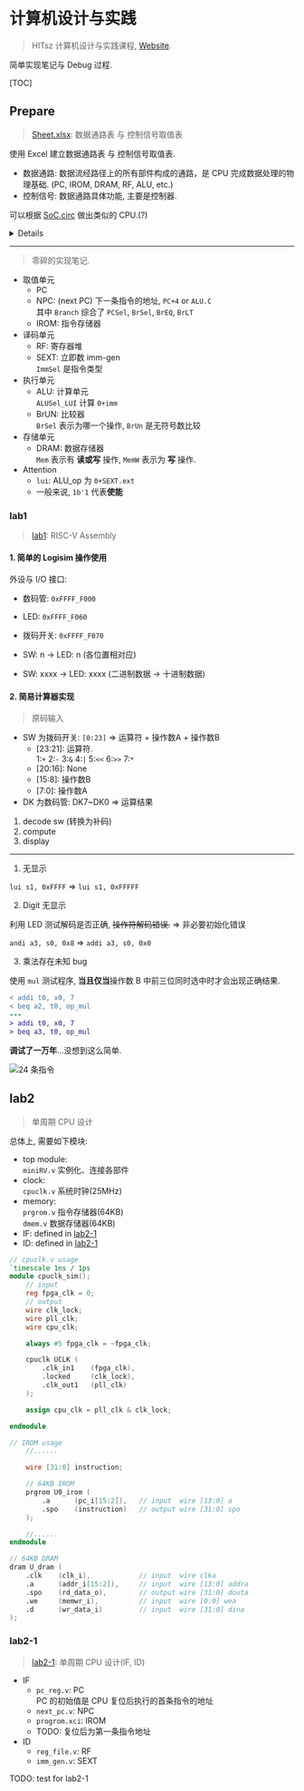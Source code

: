 # 计算机设计与实践

> HITsz 计算机设计与实践课程, [Website](https://hitsz-cslab.gitee.io/cpu/).

简单实现笔记与 Debug 过程.

[TOC]

## Prepare

> [Sheet.xlsx](Datapath_Control_Sheet.xlsx): 数据通路表 与 控制信号取值表

使用 Excel 建立数据通路表 与 控制信号取值表.

* 数据通路: 数据流经路径上的所有部件构成的通路，是 CPU 完成数据处理的物理基础. (PC, IROM, DRAM, RF, ALU, etc.)
* 控制信号: 数据通路具体功能, 主要是控制器.

可以根据 [SoC.circ](./lab1/RISCV-SoC.circ) 做出类似的 CPU.(?)

<details><img src="https://user-images.githubusercontent.com/70138429/175284762-139a6230-bb9d-4edd-a695-b8c4e9da8340.png" alt="datapath"><br/><img src="https://user-images.githubusercontent.com/70138429/175284806-0f3376d0-163e-4c55-8ca6-7eb1608380ce.png" alt="control"></details>

---

> 零碎的实现笔记.

* 取值单元
    * PC
    * NPC: (next PC) 下一条指令的地址, `PC+4` or `ALU.C`<br/>其中 `Branch` 综合了 `PCSel`, `BrSel`, `BrEQ`, `BrLT`
    * IROM: 指令存储器
* 译码单元
    * RF: 寄存器堆
    * SEXT: 立即数 imm-gen<br/>`ImmSel` 是指令类型
* 执行单元
    * ALU: 计算单元<br/>`ALUSel_LUI` 计算 `0+imm`
    * BrUN: 比较器<br/>`BrSel` 表示为哪一个操作, `BrUn` 是无符号数比较
* 存储单元
    * DRAM: 数据存储器<br/>`Mem` 表示有 **读或写** 操作, `MemW` 表示为 **写** 操作.
* Attention
    * `lui`: ALU_op 为 `0+SEXT.ext`
    * 一般来说, `1b'1` 代表**使能**

### lab1

> [lab1](./lab1): RISC-V Assembly

#### 1. 简单的 Logisim 操作使用

外设与 I/O 接口:
* 数码管: `0xFFFF_F000`
* LED: `0xFFFF_F060`
* 拨码开关: `0xFFFF_F070`

* SW: n -> LED: n (各位置相对应)
* SW: xxxx -> LED: xxxx (二进制数据 -> 十进制数据)

#### 2. 简易计算器实现

> 原码输入

* SW 为拨码开关: `[0:23]` => 运算符 + 操作数A + 操作数B
    * \[23:21]: 运算符.<br/>1:`+` 2:`-` 3:`&` 4:`|` 5:`<<` 6:`>>` 7:`*`
    * \[20:16]: None
    * \[15:8]: 操作数B
    * \[7:0]: 操作数A
* DK 为数码管: DK7~DK0 => 运算结果

1. decode sw (转换为补码)
2. compute
3. display

---

1. 无显示

`lui s1, 0xFFFF` => `lui s1, 0xFFFFF`

2. Digit 无显示

利用 LED 测试解码是否正确, <s>操作符解码错误.</s> => 非必要初始化错误

`andi a3, s0, 0x8` => `addi a3, s0, 0x0`

3. 乘法存在未知 bug

使用 `mul` 测试程序, **当且仅当**操作数 B 中前三位同时选中时才会出现正确结果.

```diff
< addi t0, x0, 7
< beq a2, t0, op_mul
---
> addi t0, x0, 7
> beq a3, t0, op_mul
```

**调试了一万年**...没想到这么简单.

![24 条指令](https://hitsz-cslab.gitee.io/cpu/lab1/assets/t2-1.png)

## lab2

> 单周期 CPU 设计

总体上, 需要如下模块:
* top module:<br/>`miniRV.v` 实例化、连接各部件
* clock:<br/>`cpuclk.v` 系统时钟(25MHz)
* memory:<br/>`prgrom.v` 指令存储器(64KB)<br/>`dmem.v` 数据存储器(64KB)
* IF: defined in [lab2-1](#lab2-1)
* ID: defined in [lab2-1](#lab2-1)

```verilog
// cpuclk.v usage
`timescale 1ns / 1ps
module cpuclk_sim();
    // input
    reg fpga_clk = 0;
    // output
    wire clk_lock;
    wire pll_clk;
    wire cpu_clk;

    always #5 fpga_clk = ~fpga_clk;

    cpuclk UCLK (
        .clk_in1    (fpga_clk),
        .locked     (clk_lock),
        .clk_out1   (pll_clk)
    );

    assign cpu_clk = pll_clk & clk_lock;

endmodule

// IROM usage
    //......

    wire [31:0] instruction;

    // 64KB IROM
    prgrom U0_irom (
        .a      (pc_i[15:2]),   // input  wire [13:0] a
        .spo    (instruction)   // output wire [31:0] spo
    );

    //......
endmodule

// 64KB DRAM
dram U_dram (
    .clk    (clk_i),            // input  wire clka
    .a      (addr_i[15:2]),     // input  wire [13:0] addra
    .spo    (rd_data_o),        // output wire [31:0] douta
    .we     (memwr_i),          // input  wire [0:0] wea
    .d      (wr_data_i)         // input  wire [31:0] dina
);
```

### lab2-1

> [lab2-1](./lab2-1/): 单周期 CPU 设计(IF, ID)

* IF
    * `pc_reg.v`: PC<br/>PC 的初始值是 CPU 复位后执行的首条指令的地址
    * `next_pc.v`: NPC
    * `progrom.xci`: IROM
    * TODO: 复位后为第一条指令地址
* ID
    * `reg_file.v`: RF
    * `imm_gen.v`: SEXT

TODO: test for lab2-1

